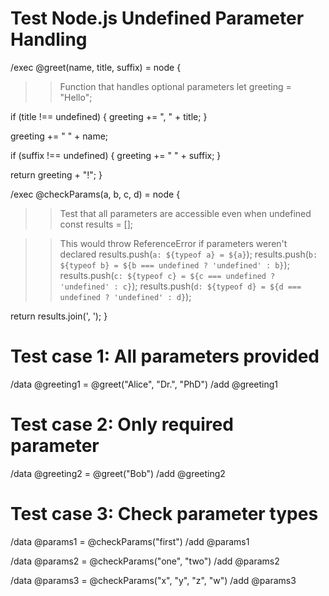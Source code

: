 # Test Node.js Undefined Parameter Handling

/exec @greet(name, title, suffix) = node {
  >> Function that handles optional parameters
  let greeting = "Hello";
  
  if (title !== undefined) {
    greeting += ", " + title;
  }
  
  greeting += " " + name;
  
  if (suffix !== undefined) {
    greeting += " " + suffix;
  }
  
  return greeting + "!";
}

/exec @checkParams(a, b, c, d) = node {
  >> Test that all parameters are accessible even when undefined
  const results = [];
  
  >> This would throw ReferenceError if parameters weren't declared
  results.push(`a: ${typeof a} = ${a}`);
  results.push(`b: ${typeof b} = ${b === undefined ? 'undefined' : b}`);
  results.push(`c: ${typeof c} = ${c === undefined ? 'undefined' : c}`);
  results.push(`d: ${typeof d} = ${d === undefined ? 'undefined' : d}`);
  
  return results.join(', ');
}

# Test case 1: All parameters provided
/data @greeting1 = @greet("Alice", "Dr.", "PhD")
/add @greeting1

# Test case 2: Only required parameter
/data @greeting2 = @greet("Bob")
/add @greeting2

# Test case 3: Check parameter types
/data @params1 = @checkParams("first")
/add @params1

/data @params2 = @checkParams("one", "two")
/add @params2

/data @params3 = @checkParams("x", "y", "z", "w")
/add @params3